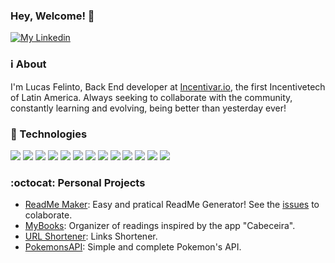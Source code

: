 ### Hey, Welcome! 👋

<a href="https://www.linkedin.com/in/lucas-felinto/">
  <img alt="My Linkedin" src="https://img.shields.io/badge/lucasfelinto-%230077B5?style=social&logo=linkedin">
</a>

### :information_source: About
I'm Lucas Felinto, Back End developer at [Incentivar.io](http://incentivar.io/), the first Incentivetech of Latin America. Always seeking to collaborate with the community, constantly learning and evolving, being better than yesterday ever!

### :rocket: Technologies
<img src="https://img.shields.io/badge/javascript%20-%23323330.svg?&style=for-the-badge&logo=javascript&logoColor=%23F7DF1E"/> <img src="https://img.shields.io/badge/node.js%20-%2343853D.svg?&style=for-the-badge&logo=node.js&logoColor=white"/> <img src="https://img.shields.io/badge/express.js%20-%23404d59.svg?&style=for-the-badge"/>
<img src="https://img.shields.io/badge/react%20-%2320232a.svg?&style=for-the-badge&logo=react&logoColor=%2361DAFB"/>
<img src ="https://img.shields.io/badge/MongoDB-%234ea94b.svg?&style=for-the-badge&logo=mongodb&logoColor=white"/>
<img src ="https://img.shields.io/badge/postgres-%23316192.svg?&style=for-the-badge&logo=postgresql&logoColor=white"/> <img src="https://img.shields.io/badge/mysql-%2300f.svg?&style=for-the-badge&logo=mysql&logoColor=white"/>
 <img src ="https://img.shields.io/badge/sqlite-%2307405e.svg?&style=for-the-badge&logo=sqlite&logoColor=white"/>
 <img src="https://img.shields.io/badge/docker%20-%230db7ed.svg?&style=for-the-badge&logo=docker&logoColor=white"/>
 <img src="https://img.shields.io/badge/jenkins%20-%232C5263.svg?&style=for-the-badge&logo=jenkins&logoColor=white"/>
 <img src="https://img.shields.io/badge/AWS%20-%23FF9900.svg?&style=for-the-badge&logo=amazon-aws&logoColor=white"/>
 <img src="https://img.shields.io/badge/git%20-%23F05033.svg?&style=for-the-badge&logo=git&logoColor=white"/> <img src="https://img.shields.io/badge/bitbucket%20-%230047B3.svg?&style=for-the-badge&logo=bitbucket&logoColor=white"/> 

### :octocat: Personal Projects
- [ReadMe Maker](https://github.com/lucas-felinto/readme_maker):
  Easy and pratical ReadMe Generator! See the [issues](https://github.com/lucas-felinto/readme_maker/issues) to colaborate.
- [MyBooks](https://github.com/lucas-felinto/myBooks):
  Organizer of readings inspired by the app  "Cabeceira".
- [URL Shortener](https://github.com/lucas-felinto/url-shortener):
  Links Shortener.
- [PokemonsAPI](https://github.com/lucas-felinto/pokemonsAPI):
  Simple and complete Pokemon's API.
